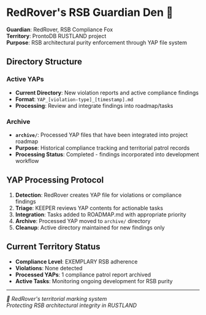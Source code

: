 # RedRover's RSB Guardian Den 🦊

**Guardian**: RedRover, RSB Compliance Fox  
**Territory**: ProntoDB RUSTLAND project  
**Purpose**: RSB architectural purity enforcement through YAP file system

## Directory Structure

### Active YAPs
- **Current Directory**: New violation reports and active compliance findings
- **Format**: `YAP_[violation-type]_[timestamp].md`
- **Processing**: Review and integrate findings into roadmap/tasks

### Archive
- **`archive/`**: Processed YAP files that have been integrated into project roadmap
- **Purpose**: Historical compliance tracking and territorial patrol records  
- **Processing Status**: Completed - findings incorporated into development workflow

## YAP Processing Protocol

1. **Detection**: RedRover creates YAP file for violations or compliance findings
2. **Triage**: KEEPER reviews YAP contents for actionable tasks  
3. **Integration**: Tasks added to ROADMAP.md with appropriate priority
4. **Archive**: Processed YAP moved to `archive/` directory
5. **Cleanup**: Active directory maintained for new findings only

## Current Territory Status
- **Compliance Level**: EXEMPLARY RSB adherence  
- **Violations**: None detected
- **Processed YAPs**: 1 compliance patrol report archived
- **Active Tasks**: Monitoring ongoing development for RSB purity

---
*🦊 RedRover's territorial marking system*  
*Protecting RSB architectural integrity in RUSTLAND*